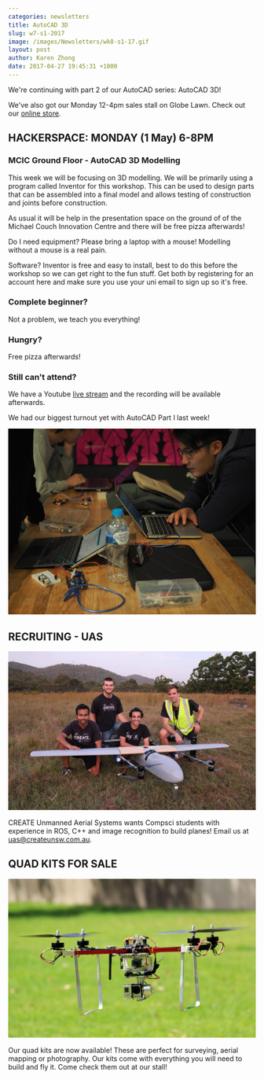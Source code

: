 ```yaml
---
categories: newsletters
title: AutoCAD 3D
slug: w7-s1-2017
image: /images/Newsletters/wk8-s1-17.gif
layout: post
author: Karen Zhong
date: 2017-04-27 19:45:31 +1000
---
```



We're continuing with part 2 of our AutoCAD series: AutoCAD 3D!

We've also got our Monday 12-4pm sales stall on Globe Lawn. Check out our [online store](http://www.createunsw.com.au/store/).


## HACKERSPACE: MONDAY (1 May) 6-8PM
### MCIC Ground Floor - AutoCAD 3D Modelling

This week we will be focusing on 3D modelling. We will be primarily using a program called Inventor for this workshop. This can be used to design parts that can be assembled into a final model and allows testing of construction and joints before construction.

As usual it will be help in the presentation space on the ground of of the Michael Couch Innovation Centre and there will be free pizza afterwards!

Do I need equipment? Please bring a laptop with a mouse! Modelling without a mouse is a real pain.

Software? Inventor is free and easy to install, best to do this before the workshop so we can get right to the fun stuff. Get both by registering for an account here and make sure you use your uni email to sign up so it's free.

### Complete beginner?
Not a problem, we teach you everything!

### Hungry?
Free pizza afterwards!

### Still can't attend?
We have a Youtube [live stream](https://www.youtube.com/c/createunsw/live) and the recording will be available afterwards.

We had our biggest turnout yet with AutoCAD Part I last week!

![](/images/Newsletters/wk7-s1-17-1.gif)

## RECRUITING - UAS

![CREATE UAS](/images/Newsletters/uas.jpeg)

CREATE Unmanned Aerial Systems wants Compsci students with experience in ROS, C++ and image recognition to build planes! Email us at uas@createunsw.com.au.

## QUAD KITS FOR SALE

![Quadcopters](/images/Newsletters/quad.jpg)

Our quad kits are now available! These are perfect for surveying, aerial mapping or photography. Our kits come with everything you will need to build and fly it. Come check them out at our stall!
